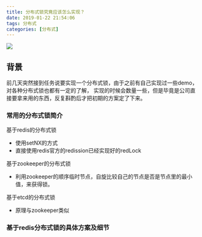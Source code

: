 ```yaml
---
title: 分布式锁究竟应该怎么实现？
date: 2019-01-22 21:54:06
tags: 分布式
categories: [分布式]
---
```

![](http://ww1.sinaimg.cn/large/006Cwrd9gy1fzfs9sj3xkj31hc0u07de.jpg)
## 背景
前几天突然接到任务说要实现一个分布式锁，由于之前有自己实现过一些demo，对各种分布式锁也都有一定的了解，
实现的时候会数量一些，但是毕竟是公司直接要拿来用的东西，反复斟酌后才把初期的方案定了下来。

### 常用的分布式锁简介
基于redis的分布式锁
- 使用setNX的方式
- 直接使用redis官方的redission已经实现好的redLock

基于zookeeper的分布式锁
- 利用zookeeper的顺序临时节点，自旋比较自己的节点是否是节点里的最小值，来获得锁。

基于etcd的分布式锁
- 原理与zookeeper类似

### 基于redis分布式锁的具体方案及细节


